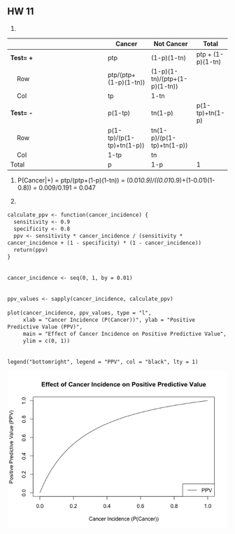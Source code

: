 ## HW 11

1.  

<table>
<colgroup>
<col style="width: 47%" />
<col style="width: 20%" />
<col style="width: 21%" />
<col style="width: 10%" />
</colgroup>
<thead>
<tr class="header">
<th></th>
<th>Cancer</th>
<th>Not Cancer</th>
<th>Total</th>
</tr>
</thead>
<tbody>
<tr class="odd">
<td><strong>Test= + </strong></td>
<td>ptp</td>
<td>(1-p)(1-tn)</td>
<td>ptp + (1-p)(1-tn)</td>
</tr>
<tr class="even">
<td>    Row</td>
<td>ptp/(ptp+(1-p)(1-tn))</td>
<td>(1-p)(1-tn)/(ptp+(1-p)(1-tn))</td>
<td></td>
</tr>
<tr class="odd">
<td>    Col</td>
<td>tp</td>
<td>1-tn</td>
<td></td>
</tr>
<tr class="even">
<td><strong>Test= - </strong></td>
<td>p(1-tp)</td>
<td>tn(1-p)</td>
<td>p(1-tp)+tn(1-p)</td>
</tr>
<tr class="odd">
<td>    Row</td>
<td>p(1-tp)/(p(1-tp)+tn(1-p))</td>
<td>tn(1-p)/(p(1-tp)+tn(1-p))</td>
<td></td>
</tr>
<tr class="even">
<td>    Col</td>
<td>1-tp</td>
<td>tn</td>
<td></td>
</tr>
<tr class="odd">
<td>Total</td>
<td>p</td>
<td>1-p</td>
<td>1</td>
</tr>
</tbody>
</table>

1.  P(Cancer|+) = ptp/(ptp+(1-p)(1-tn)) =
    (0.01*0.9)/((0.01*0.9)+(1-0.01)(1-0.8)) = 0.009/0.191 = 0.047

2.  

<!-- -->

    calculate_ppv <- function(cancer_incidence) {
      sensitivity <- 0.9
      specificity <- 0.8
      ppv <- sensitivity * cancer_incidence / (sensitivity * cancer_incidence + (1 - specificity) * (1 - cancer_incidence))
      return(ppv)
    }


    cancer_incidence <- seq(0, 1, by = 0.01)


    ppv_values <- sapply(cancer_incidence, calculate_ppv)

    plot(cancer_incidence, ppv_values, type = "l",
         xlab = "Cancer Incidence (P(Cancer))", ylab = "Positive Predictive Value (PPV)",
         main = "Effect of Cancer Incidence on Positive Predictive Value",
         ylim = c(0, 1))


    legend("bottomright", legend = "PPV", col = "black", lty = 1)

![](HW11_files/figure-markdown_strict/unnamed-chunk-1-1.png)
